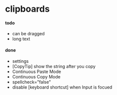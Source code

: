 # clipboards

#### todo

- can be dragged
- long text
  
#### done
- settings
- [CopyTip] show the string after you copy
- Continuous Paste Mode
- Continuous Copy Mode
- spellcheck="false"
- disable [keyboard shortcut] when Input is focued 
